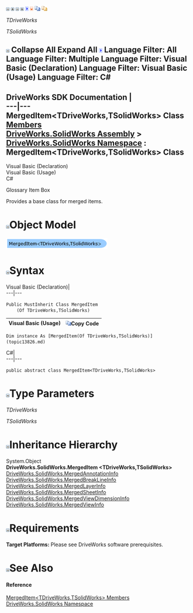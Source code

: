 ![](dotnetimages/collapse.gif) ![](dotnetimages/expand.gif) ![](dotnetimages/collapse.gif) ![](dotnetimages/expand.gif) ![](dotnetimages/drpdown.gif) ![](dotnetimages/drpdown_orange.gif) ![](dotnetimages/copycode.gif) ![](dotnetimages/copycodeHighlight.gif)

_TDriveWorks_
    

_TSolidWorks_
    

![](dotnetimages/collapse.gif) Collapse All Expand All ![](dotnetimages/drpdown.gif) Language Filter: All  Language Filter: Multiple  Language Filter: Visual Basic (Declaration) Language Filter: Visual Basic (Usage) Language Filter: C#  
---  
DriveWorks SDK Documentation  |   
---|---  
MergedItem<TDriveWorks,TSolidWorks> Class   
[Members](topic13827.md)   
[DriveWorks.SolidWorks Assembly](topic13342.md) > [DriveWorks.SolidWorks Namespace](topic13345.md) : MergedItem<TDriveWorks,TSolidWorks> Class  
---  
  
Visual Basic (Declaration)    
Visual Basic (Usage)    
C# 

Glossary Item Box

Provides a base class for merged items. 

# ![](dotnetimages/collapse.gif)Object Model

![](dotnetdiagramimages/image757.png)

# ![](dotnetimages/collapse.gif)Syntax

Visual Basic (Declaration)|   
---|---  
      
    
    Public MustInherit Class MergedItem
        (Of TDriveWorks,TSolidWorks)   
  
Visual Basic (Usage)| ![](dotnetimages/copycode.gif)Copy Code  
---|---  
      
    
    Dim instance As [MergedItem(Of TDriveWorks,TSolidWorks)](topic13826.md)  
  
C#|   
---|---  
      
    
    public abstract class MergedItem<TDriveWorks,TSolidWorks>   
  
# ![](dotnetimages/collapse.gif)Type Parameters

_TDriveWorks_
    
_TSolidWorks_
    

# ![](dotnetimages/collapse.gif)Inheritance Hierarchy

System.Object  
**DriveWorks.SolidWorks.MergedItem <TDriveWorks,TSolidWorks>**  
[DriveWorks.SolidWorks.MergedAnnotationInfo](topic13790.md)  
[DriveWorks.SolidWorks.MergedBreakLineInfo](topic13797.md)  
[DriveWorks.SolidWorks.MergedLayerInfo](topic13835.md)  
[DriveWorks.SolidWorks.MergedSheetInfo](topic13842.md)  
[DriveWorks.SolidWorks.MergedViewDimensionInfo](topic13851.md)  
[DriveWorks.SolidWorks.MergedViewInfo](topic13858.md)  


# ![](dotnetimages/collapse.gif)Requirements

**Target Platforms:** Please see DriveWorks software prerequisites.

# ![](dotnetimages/collapse.gif)See Also

#### Reference

[MergedItem<TDriveWorks,TSolidWorks> Members](topic13827.md)   
[DriveWorks.SolidWorks Namespace](topic13345.md)


